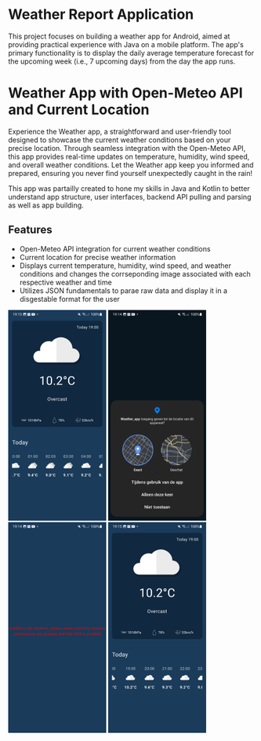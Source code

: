 # Weather Report Application

This project focuses on building a weather app for Android, aimed at providing practical experience with Java on a mobile platform. The app's primary functionality is to display the daily average temperature forecast for the upcoming week (i.e., 7 upcoming days) from the day the app runs.

# Weather App with Open-Meteo API and Current Location

Experience the Weather app, a straightforward and user-friendly tool designed to showcase the current weather conditions based on your precise location. Through seamless integration with the Open-Meteo API, this app provides real-time updates on temperature, humidity, wind speed, and overall weather conditions. Let the Weather app keep you informed and prepared, ensuring you never find yourself unexpectedly caught in the rain!

This app was partailly created to hone my skills in Java and Kotlin to better understand app structure, user interfaces, backend API pulling and parsing as well as app building.

## Features
- Open-Meteo API integration for current weather conditions
- Current location for precise weather information
- Displays current temperature, humidity, wind speed, and weather conditions and changes the corrseponding image associated with each respective weather and time
- Utilizes JSON fundamentals to parae raw data and display it in a disgestable format for the user


<img src="./images/Screenshot_20230515_191514_Weather_app.jpg" width="200"> <img src="./images/Screenshot_20230515_191440_Permission_controller.jpg" width="200"> <img src="./images/Screenshot_20230515_191456_Weather_app.jpg" width="200"> <img src="./images/Screenshot_20230515_191521_Weather_app.jpg" width="200">

